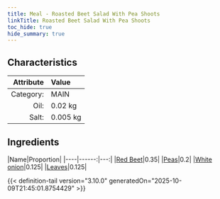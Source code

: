 ```yaml
---
title: Meal - Roasted Beet Salad With Pea Shoots
linkTitle: Roasted Beet Salad With Pea Shoots
toc_hide: true
hide_summary: true
---
```

<!-- This is generated by the MarsSim HelpGenertor, do not edit. -->


## Characteristics

| Attribute   | Value |
|--------:|:------|
|Category:|MAIN|
|Oil:|0.02 kg|
|Salt:|0.005 kg|

## Ingredients

|Name|Proportion|
|----|------:|---:|
|[Red Beet](/docs/definitions/resource/red-beet)|0.35|
|[Peas](/docs/definitions/resource/peas)|0.2|
|[White onion](/docs/definitions/resource/white-onion)|0.125|
|[Leaves](/docs/definitions/resource/leaves)|0.125|




{{< definition-tail version="3.10.0" generatedOn="2025-10-09T21:45:01.8754429" >}}

